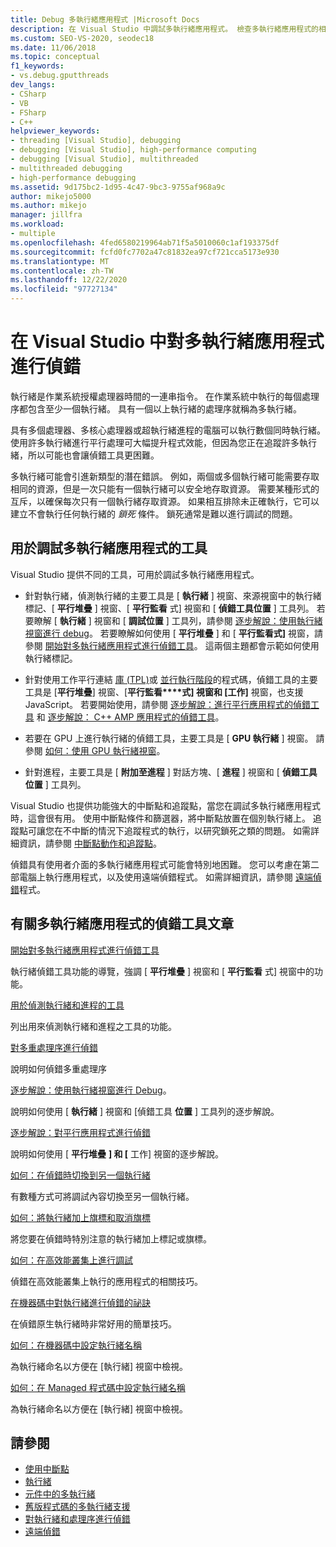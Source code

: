 ```yaml
---
title: Debug 多執行緒應用程式 |Microsoft Docs
description: 在 Visual Studio 中調試多執行緒應用程式。 檢查多執行緒應用程式的相關工具和其他文章。
ms.custom: SEO-VS-2020, seodec18
ms.date: 11/06/2018
ms.topic: conceptual
f1_keywords:
- vs.debug.gputthreads
dev_langs:
- CSharp
- VB
- FSharp
- C++
helpviewer_keywords:
- threading [Visual Studio], debugging
- debugging [Visual Studio], high-performance computing
- debugging [Visual Studio], multithreaded
- multithreaded debugging
- high-performance debugging
ms.assetid: 9d175bc2-1d95-4c47-9bc3-9755af968a9c
author: mikejo5000
ms.author: mikejo
manager: jillfra
ms.workload:
- multiple
ms.openlocfilehash: 4fed6580219964ab71f5a5010060c1af193375df
ms.sourcegitcommit: fcfd0fc7702a47c81832ea97cf721cca5173e930
ms.translationtype: MT
ms.contentlocale: zh-TW
ms.lasthandoff: 12/22/2020
ms.locfileid: "97727134"
---
```

# <a name="debug-multithreaded-applications-in-visual-studio"></a>在 Visual Studio 中對多執行緒應用程式進行偵錯
執行緒是作業系統授權處理器時間的一連串指令。 在作業系統中執行的每個處理序都包含至少一個執行緒。 具有一個以上執行緒的處理序就稱為多執行緒。

具有多個處理器、多核心處理器或超執行緒進程的電腦可以執行數個同時執行緒。 使用許多執行緒進行平行處理可大幅提升程式效能，但因為您正在追蹤許多執行緒，所以可能也會讓偵錯工具更困難。

多執行緒可能會引進新類型的潛在錯誤。 例如，兩個或多個執行緒可能需要存取相同的資源，但是一次只能有一個執行緒可以安全地存取資源。 需要某種形式的互斥，以確保每次只有一個執行緒存取資源。 如果相互排除未正確執行，它可以建立不會執行任何執行緒的 *鎖死* 條件。 鎖死通常是難以進行調試的問題。

## <a name="tools-for-debugging-multithreaded-apps"></a>用於調試多執行緒應用程式的工具

Visual Studio 提供不同的工具，可用於調試多執行緒應用程式。

- 針對執行緒，偵測執行緒的主要工具是 [ **執行緒** ] 視窗、來源視窗中的執行緒標記、[ **平行堆疊** ] 視窗、[ **平行監看** 式] 視窗和 [ **偵錯工具位置** ] 工具列。 若要瞭解 [ **執行緒** ] 視窗和 [ **調試位置** ] 工具列，請參閱 [逐步解說：使用執行緒視窗進行 debug](../debugger/how-to-use-the-threads-window.md)。 若要瞭解如何使用 [ **平行堆疊** ] 和 [ **平行監看式]** 視窗，請參閱 [開始對多執行緒應用程式進行偵錯工具](../debugger/get-started-debugging-multithreaded-apps.md)。 這兩個主題都會示範如何使用執行緒標記。

- 針對使用工作平行連結 [庫 (TPL)](/dotnet/standard/parallel-programming/task-parallel-library-tpl)或 [並行執行階段](/cpp/parallel/concrt/concurrency-runtime/)的程式碼，偵錯工具的主要工具是 [**平行堆疊**] 視窗、[**平行監看****式] 視窗和 [工作]** 視窗，也支援 JavaScript。 若要開始使用，請參閱 [逐步解說：進行平行應用程式的偵錯工具](../debugger/walkthrough-debugging-a-parallel-application.md) 和 [逐步解說： C++ AMP 應用程式的偵錯工具](/cpp/parallel/amp/walkthrough-debugging-a-cpp-amp-application)。

- 若要在 GPU 上進行執行緒的偵錯工具，主要工具是 [ **GPU 執行緒** ] 視窗。 請參閱 [如何：使用 GPU 執行緒視窗](../debugger/how-to-use-the-gpu-threads-window.md)。

- 針對進程，主要工具是 [ **附加至進程** ] 對話方塊、[ **進程** ] 視窗和 [ **偵錯工具位置** ] 工具列。

Visual Studio 也提供功能強大的中斷點和追蹤點，當您在調試多執行緒應用程式時，這會很有用。 使用中斷點條件和篩選器，將中斷點放置在個別執行緒上。 追蹤點可讓您在不中斷的情況下追蹤程式的執行，以研究鎖死之類的問題。 如需詳細資訊，請參閱 [中斷點動作和追蹤點](../debugger/using-breakpoints.md#BKMK_Print_to_the_Output_window_with_tracepoints)。

偵錯具有使用者介面的多執行緒應用程式可能會特別地困難。 您可以考慮在第二部電腦上執行應用程式，以及使用遠端偵錯程式。 如需詳細資訊，請參閱 [遠端偵錯](../debugger/remote-debugging.md)程式。

## <a name="articles-about-debugging-multithreaded-apps"></a>有關多執行緒應用程式的偵錯工具文章

 [開始對多執行緒應用程式進行偵錯工具](../debugger/get-started-debugging-multithreaded-apps.md)

執行緒偵錯工具功能的導覽，強調 [ **平行堆疊** ] 視窗和 [ **平行監看** 式] 視窗中的功能。

 [用於偵測執行緒和進程的工具](../debugger/debug-threads-and-processes.md)

列出用來偵測執行緒和進程之工具的功能。

 [對多重處理序進行偵錯](../debugger/debug-multiple-processes.md)

說明如何偵錯多重處理序

 [逐步解說：使用執行緒視窗進行 Debug](../debugger/how-to-use-the-threads-window.md)。

說明如何使用 [ **執行緒** ] 視窗和 [偵錯工具 **位置** ] 工具列的逐步解說。

 [逐步解說：對平行應用程式進行偵錯](../debugger/walkthrough-debugging-a-parallel-application.md)

說明如何使用 [ **平行堆疊** **] 和 [** 工作] 視窗的逐步解說。

 [如何：在偵錯時切換到另一個執行緒](../debugger/how-to-switch-to-another-thread-while-debugging.md)

有數種方式可將調試內容切換至另一個執行緒。

 [如何：將執行緒加上旗標和取消旗標](../debugger/how-to-flag-and-unflag-threads.md)

將您要在偵錯時特別注意的執行緒加上標記或旗標。

 [如何：在高效能叢集上進行調試](../debugger/how-to-debug-on-a-high-performance-cluster.md)

偵錯在高效能叢集上執行的應用程式的相關技巧。

 [在機器碼中對執行緒進行偵錯的祕訣](../debugger/tips-for-debugging-threads-in-native-code.md)

在偵錯原生執行緒時非常好用的簡單技巧。

 [如何：在機器碼中設定執行緒名稱](../debugger/how-to-set-a-thread-name-in-native-code.md)

為執行緒命名以方便在 [執行緒] 視窗中檢視。

 [如何：在 Managed 程式碼中設定執行緒名稱](../debugger/how-to-set-a-thread-name-in-managed-code.md)

為執行緒命名以方便在 [執行緒] 視窗中檢視。

## <a name="see-also"></a>請參閱

- [使用中斷點](../debugger/using-breakpoints.md)
- [執行緒](/dotnet/standard/threading/index)
- [元件中的多執行緒](/previous-versions/3es4b6yy(v=vs.140))
- [舊版程式碼的多執行緒支援](/cpp/parallel/multithreading-support-for-older-code-visual-cpp)
- [對執行緒和處理序進行偵錯](../debugger/debug-threads-and-processes.md)
- [遠端偵錯](../debugger/remote-debugging.md)
